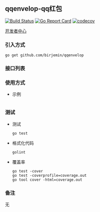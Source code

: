 ## qqenvelop-qq红包

[![Build Status](https://travis-ci.com/Birjemin/qqenvelop.svg?branch=master)](https://travis-ci.com/Birjemin/qqenvelop) 
[![Go Report Card](https://goreportcard.com/badge/github.com/birjemin/qqenvelop)](https://goreportcard.com/report/github.com/birjemin/qqenvelop) 
[![codecov](https://codecov.io/gh/Birjemin/qqenvelop/branch/master/graph/badge.svg)](https://codecov.io/gh/Birjemin/qqenvelop)


[开发者中心](https://mp.qpay.tenpay.com/buss/wiki/221/1219)

### 引入方式
```
go get github.com/birjemin/qqenvelop
```

### 接口列表


### 使用方式

- 示例

```golang

```

### 测试
- 测试
    ```
    go test
    ```
- 格式化代码
    ```
    golint
    ```
- 覆盖率
    ```
    go test -cover
    go test -coverprofile=coverage.out 
    go tool cover -html=coverage.out
    ```

### 备注
无